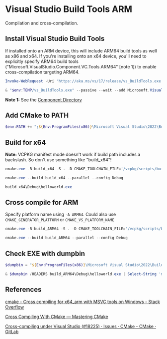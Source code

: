 # Visual Studio Build Tools ARM

Compilation and cross-compilation.

## Install Visual Studio Build Tools

If installed onto an ARM device, this will include ARM64 build tools as well as x86 and x64. If you're installing onto an x64 device, you'll need to explicitly specify ARM64 build tools ("Microsoft.VisualStudio.Component.VC.Tools.ARM64" [note 1]) to enable cross-compilation targeting ARM64.

```PowerShell
Invoke-WebRequest -Uri 'https://aka.ms/vs/17/release/vs_BuildTools.exe' -OutFile "$env:TEMP/vs_BuildTools.exe"

& "$env:TEMP/vs_BuildTools.exe" --passive --wait --add Microsoft.VisualStudio.Workload.VCTools --includeRecommended [--add Microsoft.VisualStudio.Component.VC.Tools.ARM64]
```

**Note 1:** See the [Component Directory](https://learn.microsoft.com/en-us/visualstudio/install/workload-component-id-vs-build-tools?view=vs-2022)

## Add CMake to PATH

```PowerShell
$env:PATH += ";${Env:ProgramFiles(x86)}\Microsoft Visual Studio\2022\BuildTools\Common7\IDE\CommonExtensions\Microsoft\CMake\CMake\bin"
```

## Build for x64

**Note:** VCPKG manifest mode doesn't work if build path includes a backslash.  So don't use something like "build_x64"!

```PowerShell
cmake.exe -B build_x64 -S . -D CMAKE_TOOLCHAIN_FILE='/vcpkg/scripts/buildsystems/vcpkg.cmake'

cmake.exe --build build_x64 --parallel --config Debug

build_x64\Debug\helloworld.exe
```

## Cross compile for ARM

Specify platform name using `-A ARM64`. Could also use `CMAKE_GENERATOR_PLATFORM` or `CMAKE_VS_PLATFORM_NAME`

```PowerShell
cmake.exe -B build_ARM64 -S . -D CMAKE_TOOLCHAIN_FILE='/vcpkg/scripts/buildsystems/vcpkg.cmake' -A ARM64

cmake.exe --build build_ARM64 --parallel --config Debug
```

## Check EXE with dumpbin

```PowerShell
$dumpbin = "${Env:ProgramFiles(x86)}\Microsoft Visual Studio\2022\BuildTools\VC\Tools\MSVC\14.35.32215\bin\Hostx64\x64\dumpbin.exe"

& $dumpbin /HEADERS build_ARM64\Debug\helloworld.exe | Select-String 'machine' -SimpleMatch
```

## References

[cmake - Cross compiling for x64_arm with MSVC tools on Windows - Stack Overflow](https://stackoverflow.com/questions/66063056/cross-compiling-for-x64-arm-with-msvc-tools-on-windows)

[Cross Compiling With CMake — Mastering CMake](https://cmake.org/cmake/help/book/mastering-cmake/chapter/Cross%20Compiling%20With%20CMake.html)

[Cross-compiling under Visual Studio (#18225) · Issues · CMake - CMake · GitLab](https://gitlab.kitware.com/cmake/cmake/-/issues/18225)

